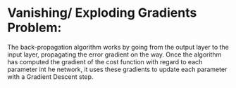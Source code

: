 # Vanishing/ Exploding Gradients Problem:

The back-propagation algorithm works by going from the output layer to the input layer, propagating the error gradient on the way. Once the algorithm has computed the gradient of the cost function with regard to each parameter int he network, it uses these gradients to update each parameter with a Gradient Descent step.
